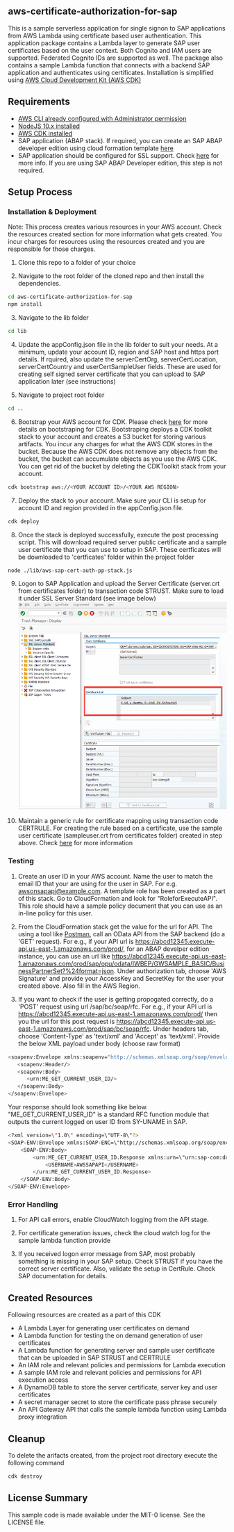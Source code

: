 ## aws-certificate-authorization-for-sap

This is a sample serverless application for single signon to SAP applications from AWS Lambda using certificate based user authentication. This application package contains a Lambda layer to generate SAP user certificates based on the user context. Both Cognito and IAM users are supported. Federated Cognito IDs are supported as well. The package also contains a sample Lambda function that connects with a backend SAP application and authenticates using certificates. Installation is simplified using [AWS Cloud Development Kit (AWS CDK)](https://docs.aws.amazon.com/cdk/latest/guide/home.html)

## Requirements

* [AWS CLI already configured with Administrator permission](https://docs.aws.amazon.com/cli/latest/userguide/cli-chap-welcome.html)
* [NodeJS 10.x installed](https://nodejs.org/en/download/)
* [AWS CDK installed](https://docs.aws.amazon.com/cdk/latest/guide/getting_started.html)
* SAP application (ABAP stack). If required, you can create an SAP ABAP developer edition using cloud formation template [here](https://github.com/aws-samples/aws-cloudformation-sap-abap-dev)
* SAP application should be configured for SSL support. Check [here](https://help.sap.com/viewer/e73bba71770e4c0ca5fb2a3c17e8e229/7.5.8/en-US/4923501ebf5a1902e10000000a42189c.html) for more info. If you are using SAP ABAP Developer edition, this step is not required.

## Setup Process

### Installation & Deployment
Note: This process creates various resources in your AWS account. Check the resources created section for more information what gets created. You incur charges for resources using the resources created and you are responsible for those charges.

1. Clone this repo to a folder of your choice

2. Navigate to the root folder of the cloned repo and then install the dependencies.
```bash
cd aws-certificate-authorization-for-sap 
npm install
```

3. Navigate to the lib folder
```bash
cd lib
```

4. Update the appConfig.json file in the lib folder to suit your needs. At a minimum, update your account ID, region and SAP host and https port details. If rquired, also update the serverCertOrg, serverCertLocation, serverCertCountry and userCertSampleUser fields. These are used for creating self signed server certificate that you can upload to SAP application later (see instructions)

5. Navigate to project root folder
```bash
cd ..
```

6. Bootstrap your AWS account for CDK. Please check [here](https://docs.aws.amazon.com/cdk/latest/guide/tools.html) for more details on bootstraping for CDK. Bootstraping deploys a CDK toolkit stack to your account and creates a S3 bucket for storing various artifacts. You incur any charges for what the AWS CDK stores in the bucket. Because the AWS CDK does not remove any objects from the bucket, the bucket can accumulate objects as you use the AWS CDK. You can get rid of the bucket by deleting the CDKToolkit stack from your account.
```bash
cdk bootstrap aws://<YOUR ACCOUNT ID>/<YOUR AWS REGION>
```

7. Deploy the stack to your account. Make sure your CLI is setup for account ID and region provided in the appConfig.json file. 
```bash
cdk deploy
```

8. Once the stack is deployed successfully, execute the post processing script. This will download required server public certificate and a sample user certificate that you can use to setup in SAP. These certficates will be downloaded to 'certficates' folder within the project folder
```bash
node ./lib/aws-sap-cert-auth-pp-stack.js
```

9. Logon to SAP Application and upload the Server Certificate (server.crt from certificates folder) to transaction code STRUST. Make sure to load it under SSL Server Standard (see image below)
![SAP STRUST](/images/sap_strust.png?raw=true)

10. Maintain a generic rule for certificate mapping using transaction code CERTRULE. For creating the rule based on a certificate, use the sample user certificate (sampleuser.crt from certificates folder) created in step above. Check [here](https://help.sap.com/viewer/d528eef3dca14679bcb47b069aa17a9d/1709%20001/en-US/7c6d4b04370e40319ad790b554aa9a0b.html) for more information

### Testing

1. Create an user ID in your AWS account. Name the user to match the email ID that your are using for the user in SAP. For e.g. awsonsapapi@example.com. A template role has been created as a part of this stack. Go to CloudFormation and look for "RoleforExecuteAPI". This role should have a sample policy document that you can use as an in-line policy for this user.

2. From the CloudFormation stack get the value for the url for API. The using a tool like [Postman](https://www.getpostman.com/), call an OData API from the SAP backend (do a 'GET' request). For e.g., if your API url is  https://abcd12345.execute-api.us-east-1.amazonaws.com/prod/, for an ABAP develper edition instance, you can use an url like https://abcd12345.execute-api.us-east-1.amazonaws.com/prod/sap/opu/odata/IWBEP/GWSAMPLE_BASIC/BusinessPartnerSet?%24format=json. Under authorization tab, choose 'AWS Signature' and provide your AccessKey and SecretKey for the user your created above. Also fill in the AWS Region.

3. If you want to check if the user is getting propogated correctly, do a 'POST' request using url /sap/bc/soap/rfc. For e.g., if your API url is  https://abcd12345.execute-api.us-east-1.amazonaws.com/prod/ then you the url for this post request is https://abcd12345.execute-api.us-east-1.amazonaws.com/prod/sap/bc/soap/rfc. Under headers tab, choose 'Content-Type' as 'text/xml' and 'Accept' as 'text/xml'. Provide the below XML payload under body (choose raw format)

```bash
<soapenv:Envelope xmlns:soapenv="http://schemas.xmlsoap.org/soap/envelope/" xmlns:urn="urn:sap-com:document:sap:rfc:functions">
   <soapenv:Header/>
   <soapenv:Body>
      <urn:ME_GET_CURRENT_USER_ID/>
   </soapenv:Body>
</soapenv:Envelope>
```

Your response should look something like below. "ME_GET_CURRENT_USER_ID" is a standard RFC function module that outputs the current logged on user ID from SY-UNAME in SAP.

```bash
<?xml version=\"1.0\" encoding=\"UTF-8\"?>
<SOAP-ENV:Envelope xmlns:SOAP-ENC=\"http://schemas.xmlsoap.org/soap/encoding/\" xmlns:SOAP-ENV=\"http://schemas.xmlsoap.org/soap/envelope/\">
    <SOAP-ENV:Body>
        <urn:ME_GET_CURRENT_USER_ID.Response xmlns:urn=\"urn:sap-com:document:sap:rfc:functions\">
            <USERNAME>AWSSAPAPI</USERNAME>
        </urn:ME_GET_CURRENT_USER_ID.Response>
    </SOAP-ENV:Body>
</SOAP-ENV:Envelope>
```

### Error Handling

1. For API call errors, enable CloudWatch logging from the API stage.

2. For certificate generation issues, check the cloud watch log for the sample lambda function provide

3. If you received logon error message from SAP, most probably something is missing in your SAP setup. Check STRUST if you have the correct server certificate. Also, validate the setup in CertRule. Check SAP documentation for details.

## Created Resources
Following resources are created as a part of this CDK 

* A Lambda Layer for generating user certificates on demand
* A Lambda function for testing the on demand generation of user certificates
* A Lambda function for generating server and sample user certificate that can be uploaded in SAP STRUST and CERTRULE
* An IAM role and relevant policies and permissions for Lambda execution
* A sample IAM role and relevant policies and permissions for API execution access
* A DynamoDB table to store the server certificate, server key and user certificates
* A secret manager secret to store the certificate pass phrase securely
* An API Gateway API that calls the sample lambda function using Lambda proxy integration

## Cleanup

To delete the arifacts created, from the project root directory execute the following command
```bash
cdk destroy
```

## License Summary

This sample code is made available under the MIT-0 license. See the LICENSE file.
